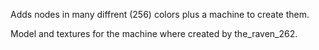 
Adds nodes in many diffrent (256) colors plus a machine to create them.

Model and textures for the machine where created by the_raven_262.
